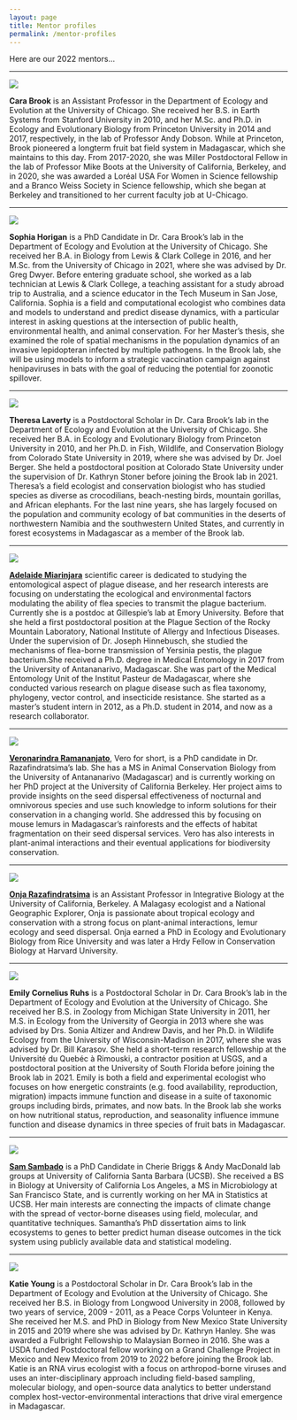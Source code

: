 ```yaml
---
layout: page
title: Mentor profiles
permalink: /mentor-profiles
---
```

Here are our 2022 mentors...

---

<img src="/assets/mentors/brook,cara.jpeg" class="img-profile" />

**Cara Brook** is an Assistant Professor in the Department of Ecology and Evolution at the University of Chicago. She received her B.S. in Earth Systems from Stanford University in 2010, and her M.Sc. and Ph.D. in Ecology and Evolutionary Biology from Princeton University in 2014 and 2017, respectively, in the lab of Professor Andy Dobson. While at Princeton, Brook pioneered a longterm fruit bat field system in Madagascar, which she maintains to this day. From 2017-2020, she was Miller Postdoctoral Fellow in the lab of Professor Mike Boots at the University of California, Berkeley, and in 2020, she was awarded a Loréal USA For Women in Science fellowship and a Branco Weiss Society in Science fellowship, which she began at Berkeley and transitioned to her current faculty job at U-Chicago.

---

<img src="/assets/mentors/horigan,sophia.jpeg" class="img-profile" />

**Sophia Horigan** is a PhD Candidate in Dr. Cara Brook’s lab in the Department of Ecology and Evolution at the University of Chicago. She received her B.A. in Biology from Lewis & Clark College in 2016, and her M.Sc. from the University of Chicago in 2021, where she was advised by Dr. Greg Dwyer. Before entering graduate school, she worked as a lab technician at Lewis & Clark College, a teaching assistant for a study abroad trip to Australia, and a science educator in the Tech Museum in San Jose, California. Sophia is a field and computational ecologist who combines data and models to understand and predict disease dynamics, with a particular interest in asking questions at the intersection of public health, environmental health, and animal conservation. For her Master’s thesis, she examined the role of spatial mechanisms in the population dynamics of an invasive lepidopteran infected by multiple pathogens. In the Brook lab, she will be using models to inform a strategic vaccination campaign against henipaviruses in bats with the goal of reducing the potential for zoonotic spillover.

---

<img src="/assets/mentors/laverty,theresa.jpg" class="img-profile" />

**Theresa Laverty** is a Postdoctoral Scholar in Dr. Cara Brook’s lab in the Department of Ecology and Evolution at the University of Chicago. She received her B.A. in Ecology and Evolutionary Biology from Princeton University in 2010, and her Ph.D. in Fish, Wildlife, and Conservation Biology from Colorado State University in 2019, where she was advised by Dr. Joel Berger. She held a postdoctoral position at Colorado State University under the supervision of Dr. Kathryn Stoner before joining the Brook lab in 2021. Theresa’s a field ecologist and conservation biologist who has studied species as diverse as crocodilians, beach-nesting birds, mountain gorillas, and African elephants. For the last nine years, she has largely focused on the population and community ecology of bat communities in the deserts of northwestern Namibia and the southwestern United States, and currently in forest ecosystems in Madagascar as a member of the Brook lab.

---

<img src="/assets/mentors/miarinjara,adelaide.jpg" class="img-profile" />

**[Adelaide Miarinjara](https://adelaidemiarinjara.com/)** scientific career is dedicated to studying the entomological aspect of plague disease, and her research interests are focusing on understating the ecological and environmental factors modulating the ability of flea species to transmit the plague bacterium. Currently she is a postdoc at Gillespie’s lab at Emory University. Before that she held a first postdoctoral position at the Plague Section of the Rocky Mountain Laboratory, National Institute of Allergy and Infectious Diseases. Under the supervision of Dr. Joseph Hinnebusch, she studied the mechanisms of flea-borne transmission of Yersinia pestis, the plague bacterium.She received a Ph.D. degree in Medical Entomology in 2017 from the University of Antananarivo, Madagascar. She was part of the Medical Entomology Unit of the Institut Pasteur de Madagascar, where she conducted various research on plague disease such as flea taxonomy, phylogeny, vector control, and insecticide resistance. She started as a master’s student intern in 2012, as a Ph.D. student in 2014, and now as a  research collaborator.

---

<img src="/assets/mentors/ramananjato,veronarindra.jpg" class="img-profile" />

**[Veronarindra Ramananjato](https://www.razafindratsima.org/lab-members.html)**, Vero for short, is a PhD candidate in Dr. Razafindratsima’s lab. She has a MS in Animal Conservation Biology from the University of Antananarivo (Madagascar) and is currently working on her PhD project at the University of California Berkeley. Her project aims to provide insights on the seed dispersal effectiveness of nocturnal and omnivorous species and use such knowledge to inform solutions for their conservation in a changing world. She addressed this by focusing on mouse lemurs in Madagascar’s rainforests and the effects of habitat fragmentation on their seed dispersal services. Vero has also interests in plant-animal interactions and their eventual applications for biodiversity conservation.

---

<img src="/assets/mentors/razafindratsima,onja.jpg" class="img-profile" />

**[Onja Razafindratsima](https://www.razafindratsima.org/)** is an Assistant Professor in Integrative Biology at the University of California, Berkeley. A Malagasy ecologist and a National Geographic Explorer, Onja is passionate about tropical ecology and conservation with a strong focus on plant-animal interactions, lemur ecology and seed dispersal. Onja earned a PhD in Ecology and Evolutionary Biology from Rice University and was later a Hrdy Fellow in Conservation Biology at Harvard University.

---

<img src="/assets/mentors/ruhs,emily.jpg" class="img-profile" />

**Emily Cornelius Ruhs** is a Postdoctoral Scholar in Dr. Cara Brook’s lab in the Department of Ecology and Evolution at the University of Chicago. She received her B.S. in Zoology from Michigan State University in 2011, her M.S. in Ecology from the University of Georgia in 2013 where she was advised by Drs. Sonia Altizer and Andrew Davis, and her Ph.D. in Wildlife Ecology from the University of Wisconsin-Madison in 2017, where she was advised by Dr. Bill Karasov. She held a short-term research fellowship at the Université du Quebéc à Rimouski, a contractor position at USGS, and a postdoctoral position at the University of South Florida before joining the Brook lab in 2021. Emily is both a field and experimental ecologist who focuses on how energetic constraints (e.g. food availability, reproduction, migration) impacts immune function and disease in a suite of taxonomic groups including birds, primates, and now bats. In the Brook lab she works on how nutritional status, reproduction, and seasonality influence immune function and disease dynamics in three species of fruit bats in Madagascar.

---

<img src="/assets/mentors/sambado,sam.jpg" class="img-profile" />

**[Sam Sambado](https://samsambado.weebly.com/about.html)** is a PhD Candidate in Cherie Briggs & Andy MacDonald lab groups at University of California Santa Barbara (UCSB). She received a BS in Biology at University of California Los Angeles, a MS in Microbiology at San Francisco State, and is currently working on her MA in Statistics at UCSB. Her main interests are connecting the impacts of climate change with the spread of vector-borne diseases using field, molecular, and quantitative techniques. Samantha’s PhD dissertation aims to link ecosystems to genes to better predict human disease outcomes in the tick system using publicly available data and statistical modeling.

---

<img src="/assets/mentors/young,katie.jpg" class="img-profile" />

**Katie Young** is a Postdoctoral Scholar in Dr. Cara Brook’s lab in the Department of Ecology and Evolution at the University of Chicago. She received her B.S. in Biology from Longwood University in 2008, followed by two years of service, 2009 - 2011, as a Peace Corps Volunteer in Kenya. She received her M.S. and PhD in Biology from New Mexico State University in 2015 and 2019 where she was advised by Dr. Kathryn Hanley. She was awarded a Fulbright Fellowship to Malaysian Borneo in 2016. She was a USDA funded Postdoctoral fellow working on a Grand Challenge Project in Mexico and New Mexico from 2019 to 2022 before joining the Brook lab. Katie is an RNA virus ecologist with a focus on arthropod-borne viruses and uses an inter-disciplinary approach including field-based sampling, molecular biology, and open-source data analytics to better understand complex host-vector-environmental interactions that drive viral emergence in Madagascar.